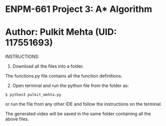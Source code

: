 # ENPM-661 Project 3: A* Algorithm
# Author: Pulkit Mehta (UID: 117551693) 

INSTRUCTIONS:

1. Download all the files into a folder.

The functions.py file contains all the function definitions.

2. Open terminal and run the python file from the folder as:

```
$ python3 pulkit_mehta.py 
```

or run the file from any other IDE and follow the instructions on the terminal.

The generated video will be saved in the same folder containing all the above files.
